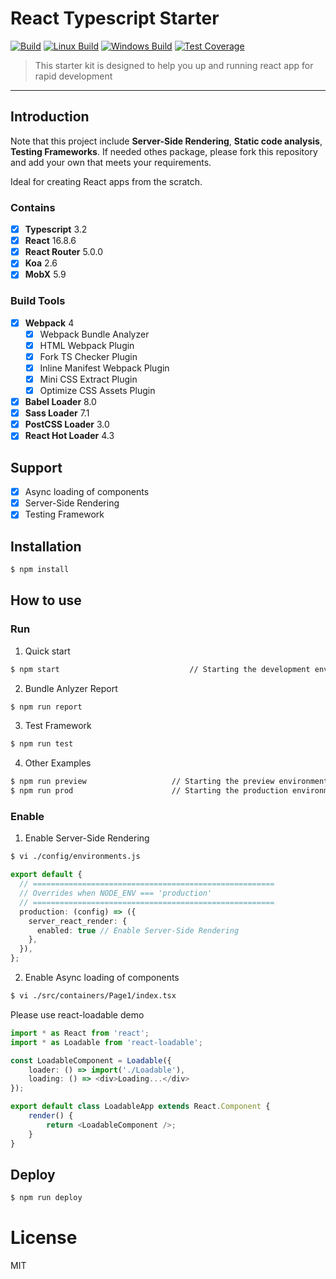React Typescript Starter
=========================
[![Build][travis-image]][travis-url]
[![Linux Build][travis-linux-image]][travis-linux-url]
[![Windows Build][travis-windows-image]][travis-windows-url]
[![Test Coverage][coveralls-image]][coveralls-url]

> This starter kit is designed  to help you up and running react app for rapid development

---

## Introduction

Note that this project  include **Server-Side Rendering**, **Static code analysis**, **Testing Frameworks**.
If needed othes package, please fork this repository and add your own that meets your requirements.

Ideal for creating React apps from the scratch.

### Contains

- [x] **Typescript** 3.2
- [x] **React** 16.8.6
- [x] **React Router** 5.0.0
- [x] **Koa** 2.6
- [x] **MobX** 5.9

### Build Tools

- [x] **Webpack** 4
  - [x] Webpack Bundle Analyzer
  - [x]  HTML Webpack Plugin
  - [x] Fork TS Checker Plugin
  - [x] Inline Manifest Webpack Plugin
  - [x] Mini CSS Extract Plugin
  - [x] Optimize CSS Assets Plugin
- [x] **Babel Loader** 8.0
- [x] **Sass Loader** 7.1
- [x] **PostCSS Loader** 3.0
- [x] **React Hot Loader** 4.3

## Support

- [x] Async loading of components
- [x] Server-Side Rendering
- [x] Testing Framework

## Installation

````bash
$ npm install
````

## How to use

### Run 

1. Quick start

````bash
$ npm start 							// Starting the development environment 
````

2. Bundle Anlyzer Report

```bash
$ npm run report
```

3. Test Framework

```bash
$ npm run test
```

4. Other Examples

```bash
$ npm run preview 		            // Starting the preview environment 
$ npm run prod  					// Starting the production environment 
```

### Enable 

1. Enable Server-Side Rendering

```bash
$ vi ./config/environments.js
```

```typescript
export default {
  // ======================================================
  // Overrides when NODE_ENV === 'production'
  // ======================================================
  production: (config) => ({
    server_react_render: {
      enabled: true // Enable Server-Side Rendering
    },
  }),
};

```

2. Enable Async loading of components

```bash
$ vi ./src/containers/Page1/index.tsx
```

Please use react-loadable demo

```typescript jsx
import * as React from 'react';
import * as Loadable from 'react-loadable';

const LoadableComponent = Loadable({
    loader: () => import('./Loadable'),
    loading: () => <div>Loading...</div>
});

export default class LoadableApp extends React.Component {
    render() {
        return <LoadableComponent />;
    }
}
```

## Deploy

```bash
$ npm run deploy
```

# License

MIT

[travis-image]: https://travis-ci.org/stultuss/react-typescript-starter.svg?branch=master
[travis-url]: https://travis-ci.org/stultuss/react-typescript-starter
[travis-linux-image]: https://img.shields.io/travis/stultuss/react-typescript-starter/master.svg?label=linux
[travis-linux-url]: https://travis-ci.org/stultuss/react-typescript-starter
[travis-windows-image]: https://img.shields.io/travis/stultuss/react-typescript-starter/master.svg?label=windows
[travis-windows-url]: https://travis-ci.org/stultuss/react-typescript-starter
[coveralls-image]: https://img.shields.io/coveralls/stultuss/react-typescript-starter/master.svg
[coveralls-url]: https://coveralls.io/r/stultuss/react-typescript-starter?branch=master
